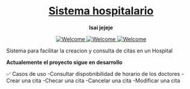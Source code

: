 <h1 align="center">
  <a href="#">
    Sistema hospitalario
  </a>
</h1>

<p align="center">
  <strong>Isai jejeje</strong>
</p>

<p align="center">
    <a href="#">
        <img src="https://img.shields.io/badge/python-3670A0?style=for-the-badge&logo=python&logoColor=ffdd54" alt="Welcome" />
    </a>
    <a href="#">
        <img src="https://img.shields.io/badge/FastAPI-005571?style=for-the-badge&logo=fastapi" alt="Welcome" />
    </a>
    <a href="#">
        <img src="https://img.shields.io/badge/postgres-%23316192.svg?style=for-the-badge&logo=postgresql&logoColor=white" alt="Welcome" />
    </a>
</p>
Sistema para facilitar la creacion y consulta de citas en un Hospital

**Actualemente el proyecto sigue en desarrollo**


✅ Casos de uso
-Consultar dispobnibilidad de horario de los doctores
-Crear una cita
-Checar una cita
-Cancelar una cita
-Modificar una cita